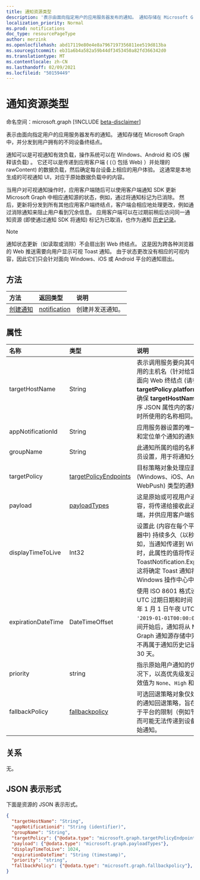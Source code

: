 ```yaml
---
title: 通知资源类型
description: '表示由面向指定用户的应用服务器发布的通知。 通知存储在 Microsoft Graph 中，并分发到用户拥有的不同设备终结点。 '
localization_priority: Normal
ms.prod: notifications
doc_type: resourcePageType
author: merzink
ms.openlocfilehash: abd17119e80e4e8a7967197356811ee519d813ba
ms.sourcegitcommit: eb31a6b4a582a59b44df3453450a82fd366342d0
ms.translationtype: MT
ms.contentlocale: zh-CN
ms.lasthandoff: 02/09/2021
ms.locfileid: "50159449"
---
```

# <a name="notification-resource-type"></a>通知资源类型

命名空间：microsoft.graph [!INCLUDE [beta-disclaimer](../../includes/beta-disclaimer.md)]

表示由面向指定用户的应用服务器发布的通知。 通知存储在 Microsoft Graph 中，并分发到用户拥有的不同设备终结点。 

通知可以是可视通知有效负载，操作系统可以在 Windows、Android 和 iOS (解释该负载) 。 它还可以是传递到应用客户端 ( (（) 包括 Web) ）并处理的 rawContent) 的数据负载，然后确定每台设备上相应的用户体验。  这通常是本地生成的可视通知 UI，对应于原始数据负载中的内容。 

当用户对可视通知操作时，应用客户端随后可以使用客户端通知 SDK 更新 Microsoft Graph 中相应通知源的状态，例如，通过将通知标记为已消除。 然后，更新将分发到所有其他应用客户端终结点，客户端会相应地处理更改，例如通过消除通知来阻止用户看到冗余信息。 应用客户端可以在过期前稍后访问同一通知资源 (即使通过通知 SDK 将通知) 标记为已取消，也作为通知 [历史记录](https://aka.ms/GNSDK)。 

> [!NOTE]
> 通知状态更新（如读取或消除）不会扇出到 Web 终结点。 这是因为跨各种浏览器的 Web 推送需要向用户显示可视 Toast 通知。 由于状态更改没有相应的可视内容，因此它们只会针对面向 Windows、iOS 或 Android 平台的通知扇出。

## <a name="methods"></a>方法
|方法 | 返回类型 | 说明|
|:------|:------------|:-----------|
|[创建通知](../api/user-post-notifications.md) | [notification](projectrome-notification.md) |创建并发送通知。 |

## <a name="properties"></a>属性
|名称 | 类型 | 说明|
|:----|:-----|:-----------|
| targetHostName | String | 表示调用服务要向其中发布通知的应用的主机名（针对给定用户）。 如果面向 Web 终结点 (请参阅 **targetPolicy.platformTypes**) ，请确保 **targetHostName** 与在应用程序 JSON 属性内的客户端上创建订阅时所使用的名称相同。 |
| appNotificationId | String | 应用服务器设置的唯一 ID，用于标识和定位单个通知的通知。 |
| groupName | String | 此通知所属的组的名称。 它由开发人员设置，用于将通知分组在一起。 |
| targetPolicy | [targetPolicyEndpoints](targetpolicyendpoints.md) | 目标策略对象处理应面向给定用户的 (Windows、iOS、Android 和 WebPush) 类型的通知传递策略。 |
| payload | [payloadTypes](payloadtypes.md)| 这是原始或可视用户通知的数据内容，将传递给接收此通知的应用客户端，并供应用客户端使用。 |
| displayTimeToLive | Int32 | 设置此 (内容在每个平台的通知查看器中) 持续多久（以秒表示）。 例如，当通知传递到 Windows 设备时，此属性的值将传递到 ToastNotification.ExpirationTime，这将确定 Toast 通知将在用户的 Windows 操作中心中停留的时间。 |
| expirationDateTime | DateTimeOffset | 使用 ISO 8601 格式设置用户通知的 UTC 过期日期和时间 (例如，2019 年 1 月 1 日午夜 UTC 如下所示 `'2019-01-01T00:00:00Z'` ：) 。 时间开始后，通知将从 Microsoft Graph 通知源存储中完全删除，并且不再属于通知历史记录。 最大值为 30 天。 |
| priority | string | 指示原始用户通知的优先级。 默认情况下，以高优先级发送视觉通知。 有效值为 `None`、`High` 和 `Low`。 |
| fallbackPolicy | [fallbackpolicy](fallbackpolicy.md) | 可选回退策略对象仅处理 iOS 终结点的通知回退策略，旨在用于由于特定于平台的限制（例如节电模式 () ）而可能无法传递到设备的高优先级原始通知。 |


## <a name="relationships"></a>关系
无。


## <a name="json-representation"></a>JSON 表示形式
下面是资源的 JSON 表示形式。

<!-- {
  "blockType": "resource",
  "optionalProperties": [

  ],
  "@odata.type": "microsoft.graph.notification",
  "keyProperty": "id"
}-->

```json
{
  "targetHostName": "String",
  "appNotificationid": "String (identifier)",
  "groupName": "String", 
  "targetPolicy": {"@odata.type": "microsoft.graph.targetPolicyEndpoints"},
  "payload": {"@odata.type": "microsoft.graph.payloadTypes"},
  "displayTimeToLive": 1024,
  "expirationDateTime": "String (timestamp)",
  "priority": "string",
  "fallbackPolicy": {"@odata.type": "microsoft.graph.fallbackpolicy"},  
}
```

<!-- uuid: 16cd6b66-4b1a-43a1-adaf-3a886856ed98
2019-02-04 14:57:30 UTC -->
<!-- {
  "type": "#page.annotation",
  "description": "notification resource",
  "keywords": "",
  "section": "documentation",
  "tocPath": ""
}-->


